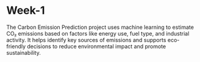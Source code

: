 # Week-1
The Carbon Emission Prediction project uses machine learning to estimate CO₂ emissions based on factors like energy use, fuel type, and industrial activity. It helps identify key sources of emissions and supports eco-friendly decisions to reduce environmental impact and promote sustainability.

